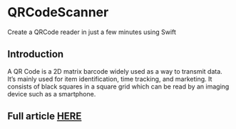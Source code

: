 # QRCodeScanner
Create a QRCode reader in just a few minutes using Swift

## Introduction

A QR Code is a 2D matrix barcode widely used as a way to transmit data. It’s mainly used for item identification, time tracking, and marketing. It consists of black squares in a square grid which can be read by an imaging device such as a smartphone.
## Full article [HERE](https://levelup.gitconnected.com/how-to-create-a-qrcode-reader-in-swift-1b633d5ac95e)
